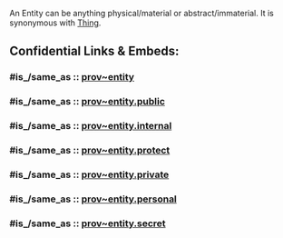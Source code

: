 An Entity can be anything physical/material or abstract/immaterial. 
It is synonymous with [Thing](../schema.org/Class/Thing.md). 


## Confidential Links & Embeds: 

### #is_/same_as :: [prov~entity](/_Standards/Schemas/prov/prov~entity.md) 

### #is_/same_as :: [prov~entity.public](/_public/Schemas/prov/prov~entity.public.md) 

### #is_/same_as :: [prov~entity.internal](/_internal/Schemas/prov/prov~entity.internal.md) 

### #is_/same_as :: [prov~entity.protect](/_protect/Schemas/prov/prov~entity.protect.md) 

### #is_/same_as :: [prov~entity.private](/_private/Schemas/prov/prov~entity.private.md) 

### #is_/same_as :: [prov~entity.personal](/_personal/Schemas/prov/prov~entity.personal.md) 

### #is_/same_as :: [prov~entity.secret](/_secret/Schemas/prov/prov~entity.secret.md)

